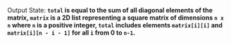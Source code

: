 Output State: **`total` is equal to the sum of all diagonal elements of the matrix, `matrix` is a 2D list representing a square matrix of dimensions `n x n` where `n` is a positive integer, `total` includes elements `matrix[i][i]` and `matrix[i][n - i - 1]` for all `i` from 0 to `n-1`.**
